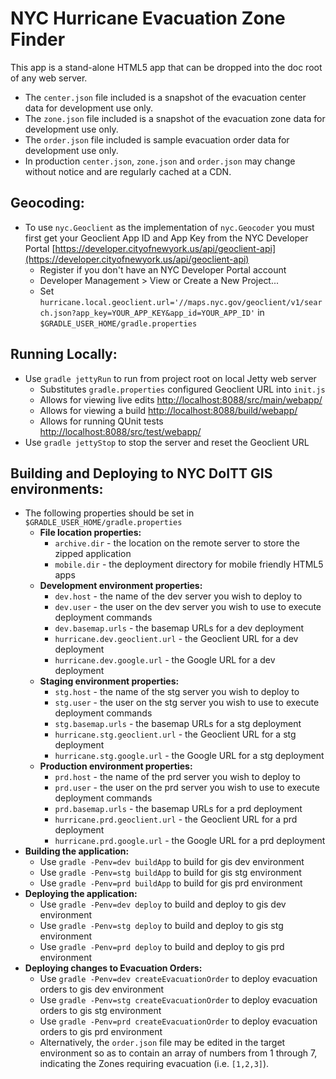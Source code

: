 # NYC Hurricane Evacuation Zone Finder

This app is a stand-alone HTML5 app that can be dropped into the doc root of any web server.

* The ```center.json``` file included is a snapshot of the evacuation center data for development use only.
* The ```zone.json``` file included is a snapshot of the evacuation zone data for development use only.
* The ```order.json``` file included is sample evacuation order data for development use only.
* In production ```center.json```, ```zone.json``` and ```order.json``` may change without notice and are regularly cached at a CDN.

## Geocoding:
* To use ```nyc.Geoclient``` as the implementation of ```nyc.Geocoder``` you must first get your Geoclient App ID and App Key from the NYC Developer Portal [https://developer.cityofnewyork.us/api/geoclient-api](https://developer.cityofnewyork.us/api/geoclient-api)
  * Register if you don't have an NYC Developer Portal account
  * Developer Management > View or Create a New Project...
  * Set ```hurricane.local.geoclient.url='//maps.nyc.gov/geoclient/v1/search.json?app_key=YOUR_APP_KEY&app_id=YOUR_APP_ID'``` in ```$GRADLE_USER_HOME/gradle.properties```

## Running Locally:
* Use ```gradle jettyRun``` to run from project root on local Jetty web server
	* Substitutes ```gradle.properties``` configured Geoclient URL into ``init.js``
	* Allows for viewing live edits [http://localhost:8088/src/main/webapp/](http://localhost:8088/src/main/webapp/)
	* Allows for viewing a build [http://localhost:8088/build/webapp/](http://localhost:8088/build/webapp/)
	* Allows for running QUnit tests [http://localhost:8088/src/test/webapp/](http://localhost:8088/src/test/webapp/)
* Use ```gradle jettyStop``` to stop the server and reset the Geoclient URL
	
## Building and Deploying to NYC DoITT GIS environments:
* The following properties should be set in ```$GRADLE_USER_HOME/gradle.properties```
	* __File location properties:__
		* ```archive.dir``` - the location on the remote server to store the zipped application
		* ```mobile.dir``` - the deployment directory for mobile friendly HTML5 apps 
	* __Development environment properties:__
		* ```dev.host``` - the name of the dev server you wish to deploy to 
		* ```dev.user``` - the user on the dev server you wish to use to execute deployment commands
		* ```dev.basemap.urls``` - the basemap URLs for a dev deployment 
		* ```hurricane.dev.geoclient.url``` - the Geoclient URL for a dev deployment
		* ```hurricane.dev.google.url``` - the Google URL for a dev deployment
	* __Staging environment properties:__
		* ```stg.host``` - the name of the stg server you wish to deploy to 
		* ```stg.user``` - the user on the stg server you wish to use to execute deployment commands
		* ```stg.basemap.urls``` - the basemap URLs for a stg deployment 
		* ```hurricane.stg.geoclient.url``` - the Geoclient URL for a stg deployment
		* ```hurricane.stg.google.url``` - the Google URL for a stg deployment
	* __Production environment properties:__
		* ```prd.host``` - the name of the prd server you wish to deploy to 
		* ```prd.user``` - the user on the prd server you wish to use to execute deployment commands
		* ```prd.basemap.urls``` - the basemap URLs for a prd deployment 
		* ```hurricane.prd.geoclient.url``` - the Geoclient URL for a prd deployment
		* ```hurricane.prd.google.url``` - the Google URL for a prd deployment
* __Building the application:__
	* Use ```gradle -Penv=dev buildApp``` to build for gis dev environment
	* Use ```gradle -Penv=stg buildApp``` to build for gis stg environment
	* Use ```gradle -Penv=prd buildApp``` to build for gis prd environment
* __Deploying the application:__
	* Use ```gradle -Penv=dev deploy``` to build and deploy to gis dev environment
	* Use ```gradle -Penv=stg deploy``` to build and deploy to gis stg environment
	* Use ```gradle -Penv=prd deploy``` to build and deploy to gis prd environment
* __Deploying changes to Evacuation Orders:__
	* Use ```gradle -Penv=dev createEvacuationOrder``` to deploy evacuation orders to gis dev environment
	* Use ```gradle -Penv=stg createEvacuationOrder``` to deploy evacuation orders to gis stg environment
	* Use ```gradle -Penv=prd createEvacuationOrder``` to deploy evacuation orders to gis prd environment
	* Alternatively, the ```order.json``` file may be edited in the target environment so as to contain an array of numbers from 1 through 7, indicating the Zones requiring evacuation (i.e. ```[1,2,3]```).


